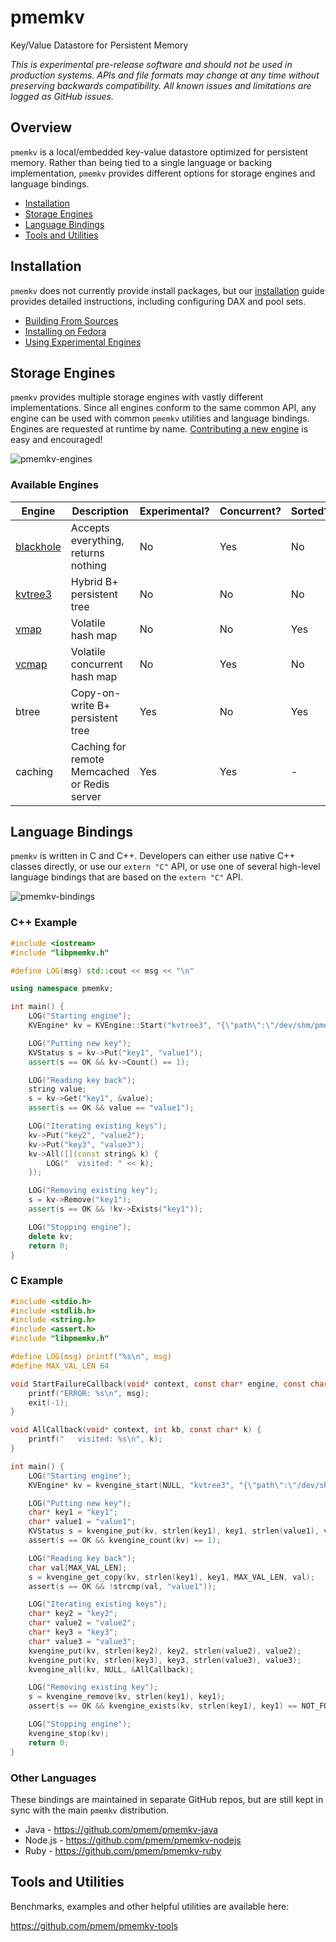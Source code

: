# pmemkv
Key/Value Datastore for Persistent Memory

*This is experimental pre-release software and should not be used in
production systems. APIs and file formats may change at any time without
preserving backwards compatibility. All known issues and limitations
are logged as GitHub issues.*

Overview
--------

`pmemkv` is a local/embedded key-value datastore optimized for persistent memory.
Rather than being tied to a single language or backing implementation, `pmemkv`
provides different options for storage engines and language bindings.

<ul>
<li><a href="https://github.com/pmem/pmemkv/blob/master/INSTALLING.md">Installation</a></li>
<li><a href="#engines">Storage Engines</a></li>
<li><a href="#bindings">Language Bindings</a></li>
<li><a href="#tools">Tools and Utilities</a></li>
</ul>

<a name="installation"></a>

Installation
------------

`pmemkv` does not currently provide install packages, but our
<a href="https://github.com/pmem/pmemkv/blob/master/INSTALLING.md">installation</a> guide
provides detailed instructions, including configuring DAX and pool sets. 

<ul>
<li><a href="https://github.com/pmem/pmemkv/blob/master/INSTALLING.md#building_from_sources">Building From Sources</a></li>
<li><a href="https://github.com/pmem/pmemkv/blob/master/INSTALLING.md#fedora">Installing on Fedora</a></li>
<li><a href="https://github.com/pmem/pmemkv/blob/master/INSTALLING.md#experimental">Using Experimental Engines</a></li>
</ul>


<a name="engines"></a>

Storage Engines
---------------

`pmemkv` provides multiple storage engines with vastly different implementations. Since all
engines conform to the same common API, any engine can be used with common `pmemkv` utilities
and language bindings. Engines are requested at runtime by name.
[Contributing a new engine](https://github.com/pmem/pmemkv/blob/master/CONTRIBUTING.md#engines)
is easy and encouraged!

![pmemkv-engines](https://user-images.githubusercontent.com/913363/34419331-68619cfe-ebc0-11e7-9443-fa13dc9decbb.png)

### Available Engines

| Engine  | Description | Experimental? | Concurrent? | Sorted? |
| ------- | ----------- | ------------- | ----------- | ------- |
| [blackhole](https://github.com/pmem/pmemkv/blob/master/ENGINES.md#blackhole) | Accepts everything, returns nothing | No | Yes | No |
| [kvtree3](https://github.com/pmem/pmemkv/blob/master/ENGINES.md#kvtree3) | Hybrid B+ persistent tree | No | No | No |
| [vmap](https://github.com/pmem/pmemkv/blob/master/ENGINES.md#vmap) | Volatile hash map | No | No | Yes |
| [vcmap](https://github.com/pmem/pmemkv/blob/master/ENGINES.md#vcmap) | Volatile concurrent hash map | No | Yes | No |
| btree | Copy-on-write B+ persistent tree | Yes | No | Yes |
| caching | Caching for remote Memcached or Redis server | Yes | Yes | - |

<a name="bindings"></a>

Language Bindings
-----------------

`pmemkv` is written in C and C++. Developers can either use native C++ classes directly, or use our `extern "C"` API,
or use one of several high-level language bindings that are based on the `extern "C"` API.

![pmemkv-bindings](https://user-images.githubusercontent.com/913363/34419334-6d6252fc-ebc0-11e7-9a34-d78591fb8c40.png)

### C++ Example

```cpp
#include <iostream>
#include "libpmemkv.h"

#define LOG(msg) std::cout << msg << "\n"

using namespace pmemkv;

int main() {
    LOG("Starting engine");
    KVEngine* kv = KVEngine::Start("kvtree3", "{\"path\":\"/dev/shm/pmemkv\"}");

    LOG("Putting new key");
    KVStatus s = kv->Put("key1", "value1");
    assert(s == OK && kv->Count() == 1);

    LOG("Reading key back");
    string value;
    s = kv->Get("key1", &value);
    assert(s == OK && value == "value1");

    LOG("Iterating existing keys");
    kv->Put("key2", "value2");
    kv->Put("key3", "value3");
    kv->All([](const string& k) {
        LOG("  visited: " << k);
    });

    LOG("Removing existing key");
    s = kv->Remove("key1");
    assert(s == OK && !kv->Exists("key1"));

    LOG("Stopping engine");
    delete kv;
    return 0;
}
```

### C Example

```c
#include <stdio.h>
#include <stdlib.h>
#include <string.h>
#include <assert.h>
#include "libpmemkv.h"

#define LOG(msg) printf("%s\n", msg)
#define MAX_VAL_LEN 64

void StartFailureCallback(void* context, const char* engine, const char* config, const char* msg) {
    printf("ERROR: %s\n", msg);
    exit(-1);
}

void AllCallback(void* context, int kb, const char* k) {
    printf("   visited: %s\n", k);
}

int main() {
    LOG("Starting engine");
    KVEngine* kv = kvengine_start(NULL, "kvtree3", "{\"path\":\"/dev/shm/pmemkv\"}", &StartFailureCallback);

    LOG("Putting new key");
    char* key1 = "key1";
    char* value1 = "value1";
    KVStatus s = kvengine_put(kv, strlen(key1), key1, strlen(value1), value1);
    assert(s == OK && kvengine_count(kv) == 1);

    LOG("Reading key back");
    char val[MAX_VAL_LEN];
    s = kvengine_get_copy(kv, strlen(key1), key1, MAX_VAL_LEN, val);
    assert(s == OK && !strcmp(val, "value1"));

    LOG("Iterating existing keys");
    char* key2 = "key2";
    char* value2 = "value2";
    char* key3 = "key3";
    char* value3 = "value3";
    kvengine_put(kv, strlen(key2), key2, strlen(value2), value2);
    kvengine_put(kv, strlen(key3), key3, strlen(value3), value3);
    kvengine_all(kv, NULL, &AllCallback);

    LOG("Removing existing key");
    s = kvengine_remove(kv, strlen(key1), key1);
    assert(s == OK && kvengine_exists(kv, strlen(key1), key1) == NOT_FOUND);

    LOG("Stopping engine");
    kvengine_stop(kv);
    return 0;
}
```

### Other Languages

These bindings are maintained in separate GitHub repos, but are still kept
in sync with the main `pmemkv` distribution.
 
* Java - https://github.com/pmem/pmemkv-java
* Node.js - https://github.com/pmem/pmemkv-nodejs
* Ruby - https://github.com/pmem/pmemkv-ruby

<a name="tools"></a>

Tools and Utilities
-------------------

Benchmarks, examples and other helpful utilities are available here:

https://github.com/pmem/pmemkv-tools
